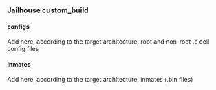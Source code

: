 ### Jailhouse custom\_build

#### configs

Add here, according to the target architecture, root and non-root .c cell config files

#### inmates

Add here, according to the target architecture, inmates (.bin files)
